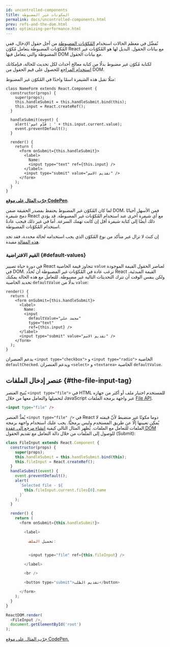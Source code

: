 ```yaml
---
id: uncontrolled-components
title: المكونات غير المضبوطة
permalink: docs/uncontrolled-components.html
prev: refs-and-the-dom.html
next: optimizing-performance.html
---
```


نُفضِّل في معظم الحالات استخدام [المُكوّنات المضبوطة](/docs/forms.html#controlled-components) من أجل حقول الإدخال، ففي المُكوّنات المضبوطة يتعامل مُكوّن React مع بيانات الحقول. البديل لها هو المُكوّنات غير المضبوطة والتي يتعامل فيها DOM مع بيانات الحقول.

لكتابة مُكوّن غير مضبوط بدلًا من كتابة معالج أحداث لكل تحديث للحالة، فبإمكانك [استخدام المراجع](/docs/refs-and-the-dom.html) للحصول على قيم الحقول من DOM.

مثلًا تقبل هذه الشيفرة اسمًا واحدًا في المُكوّن غير المضبوط:

```javascript{5,9,18}
class NameForm extends React.Component {
  constructor(props) {
    super(props);
    this.handleSubmit = this.handleSubmit.bind(this);
    this.input = React.createRef();
  }

  handleSubmit(event) {
    alert('قُدِّم اسم : ' + this.input.current.value);
    event.preventDefault();
  }

  render() {
    return (
      <form onSubmit={this.handleSubmit}>
        <label>
          Name:
          <input type="text" ref={this.input} />
        </label>
        <input type="submit" value="تقديم الاسم" />
      </form>
    );
  }
}
```

[**جرّب المثال على موقع CodePen**](https://codepen.io/gaearon/pen/WooRWa?editors=0010).

لما كان المُكوّن غير المضبوط يحتفظ بمصدر الحقيقة ضمن DOM، فمن الأسهل أحيانًا دمج شيفرة React مع أي شيفرة أخرى عند استخدام المُكوّنات غير المضبوطة. قد يؤدي ذلك أيضًا إلى كتابة شيفرة أقل إن كانت تهمك السرعة. أما في غير ذلك فيجب عادةً استخدام المُكوّنات المضبوطة.

إن كنتَ لا تزال غير متأكد من نوع المُكوّن الذي يجب استخدامه لحالة محددة، فقد تجد [هذه المقالة](https://goshakkk.name/controlled-vs-uncontrolled-inputs-react/) مفيدة.

### القيم الافتراضية {#default-values}

في دورة حياة تصيير React تتجاوز قيمة الخاصية `value` لعناصر الحقول القيمة الموجودة في DOM. ترغب عادة في المُكوّنات غير المضبوطة أن تُحدِّد React القيمة المبدئية، ولكن بنفس الوقت أن تترك التحديثات التالية غير مضبوطة. للتعامل مع هذه الحالة يمكنك تحديد الخاصية `defaultValue` بدلًا من `value`:

```javascript{7}
render() {
  return (
    <form onSubmit={this.handleSubmit}>
      <label>
        Name:
        <input
          defaultValue="محمد علي"
          type="text"
          ref={this.input} />
      </label>
      <input type="submit" value="تقديم الاسم" />
    </form>
  );
}
```

يدعم العنصران `<input type="checkbox">`  و `<input type="radio">`‎ الخاصية `defaultChecked`. ويدعم العنصران `<select>` و `<textarea>` الخاصية `defaultValue`.

## عنصر إدخال الملفات {#the-file-input-tag}

يُتيح العنصر `<input type="file">` في HTML للمستخدم اختيار ملف أو أكثر من جهازه لتحميلها والتعامل معها من خلال JavaScript عبر واجهة برمجة الملفات [File API](https://developer.mozilla.org/en-US/docs/Web/API/File/Using_files_from_web_applications).

```html
<input type="file" />
```

يُعدُّ العنصر ‎`<input type="file" />`‎ في React دوما مكونًا غير منضبط لأنّ قيمته لا يُمكِن تعيينها إلّا عن طريق المستخدم وليس برمجيًّا. يجب عليك استخدام واجهة برمجة الملفات للتعامل مع الملفات. يُظهِر المثال التالي كيفية [إنشاء مرجع إلى عقدة DOM](/docs/refs-and-the-dom.html) للوصول إلى الملفات من خلال دالة التعامل مع تقديم الحقول (Submit):

```javascript
class FileInput extends React.Component {
  constructor(props) {
    super(props);
    this.handleSubmit = this.handleSubmit.bind(this);
    this.fileInput = React.createRef();
  }
  handleSubmit(event) {
    event.preventDefault();
    alert(
      `Selected file - ${
        this.fileInput.current.files[0].name
      }`
    );
  }

  render() {
    return (
      <form onSubmit={this.handleSubmit}>

        <label>

          تحميل الملف:


          <input type="file" ref={this.fileInput} />

        </label>

        <br />

        <button type="submit">تقديم الطلب</button>

      </form>
    );
  }
}

ReactDOM.render(
  <FileInput />,
  document.getElementById('root')
);
```
[جرّب المثال على موقع CodePen.](codepen://uncontrolled-components/input-type-file)

